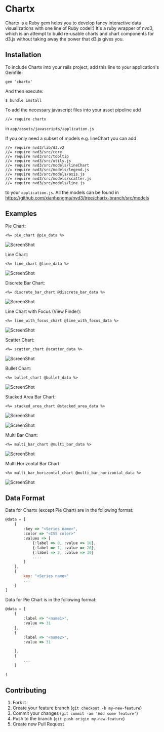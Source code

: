 # Chartx 

Chartx is a Ruby gem helps you to develop fancy interactive data visualizations with one line of Ruby code!:) 
It's a ruby wrapper of nvd3, which is an attempt to build re-usable charts and chart components for d3.js without taking away the power that d3.js gives you.    

## Installation

To include Chartx into your rails project, add this line to your application's Gemfile:

    gem 'chartx'

And then execute:

    $ bundle install

To add the necessary javascript files into your asset pipeline add

    //= require chartx

in ```app/assets/javascripts/application.js```

If you only need a subset of models e.g. lineChart you can add 

    //= require nvd3/lib/d3.v2
    //= require nvd3/src/core
    //= require nvd3/src/tooltip
    //= require nvd3/src/utils.js
    //= require nvd3/src/models/lineChart
    //= require nvd3/src/models/legend.js
    //= require nvd3/src/models/axis.js
    //= require nvd3/src/models/scatter.js
    //= require nvd3/src/models/line.js

to your ```application.js```. All the models can be found in https://github.com/xianhengma/nvd3/tree/chartx-branch/src/models

## Examples

Pie Chart:

```erb
<%= pie_chart @pie_data %>
```
![ScreenShot](https://raw.github.com/xianhengma/chartx/master/screenshots/piechart.png)

Line Chart:

```erb
<%= line_chart @line_data %>
```
![ScreenShot](https://raw.github.com/xianhengma/chartx/master/screenshots/piechart.png)

Discrete Bar Chart:
```erb
<%= discrete_bar_chart @discrete_bar_data %>
```
![ScreenShot](https://raw.github.com/xianhengma/chartx/master/screenshots/barchart.png)

Line Chart with Focus (View Finder):
```erb
<%= line_with_focus_chart @line_with_focus_data %>
```
![ScreenShot](https://raw.github.com/xianhengma/chartx/master/screenshots/linewithfocuschart.png)

Scatter Chart:
```erb
<%= scatter_chart @scatter_data %>
```
![ScreenShot](https://raw.github.com/xianhengma/chartx/master/screenshots/scatterchart.png)

Bullet Chart:
```erb
<%= bullet_chart @bullet_data %>
```
![ScreenShot](https://raw.github.com/xianhengma/chartx/master/screenshots/bulletchart.png)

Stacked Area Bar Chart:
```erb
<%= stacked_area_chart @stacked_area_data %>
```
![ScreenShot](https://raw.github.com/xianhengma/chartx/master/screenshots/stackedareachart.png)

![ScreenShot](https://raw.github.com/xianhengma/chartx/master/screenshots/stackedareachart3.png)

Multi Bar Chart:
```erb
<%= multi_bar_chart @multi_bar_data %>
```
![ScreenShot](https://raw.github.com/xianhengma/chartx/master/screenshots/multibarchart2.png)

Multi Horizontal Bar Chart:
```erb
<%= multi_bar_horizontal_chart @multi_bar_horizontal_data %>
```
![ScreenShot](https://raw.github.com/xianhengma/chartx/master/screenshots/horizontalbarchart.png)

## Data Format

Data for Chartx (except Pie Chart) are in the following format:

```js
@data = [
	{
		:key => "<Series name>",
		:color => "<CSS color>"
		:values => [
			{:label => 0, :value => 10},
			{:label => 1, :value => 20},
			{:label => 2, :value => 30}
			....
		]
	},
	{
		key: "<Series name>"
		...
	}
]
```

Data for Pie Chart is in the following format:

```js
@data = [
	{
		:label => "<name1>",
		:value => 31
	},
	{
		:label => "<name2>",
		:value => 31

	},
	{
		...
	}
		
]
```

## Contributing

1. Fork it
2. Create your feature branch (`git checkout -b my-new-feature`)
3. Commit your changes (`git commit -am 'Add some feature'`)
4. Push to the branch (`git push origin my-new-feature`)
5. Create new Pull Request
